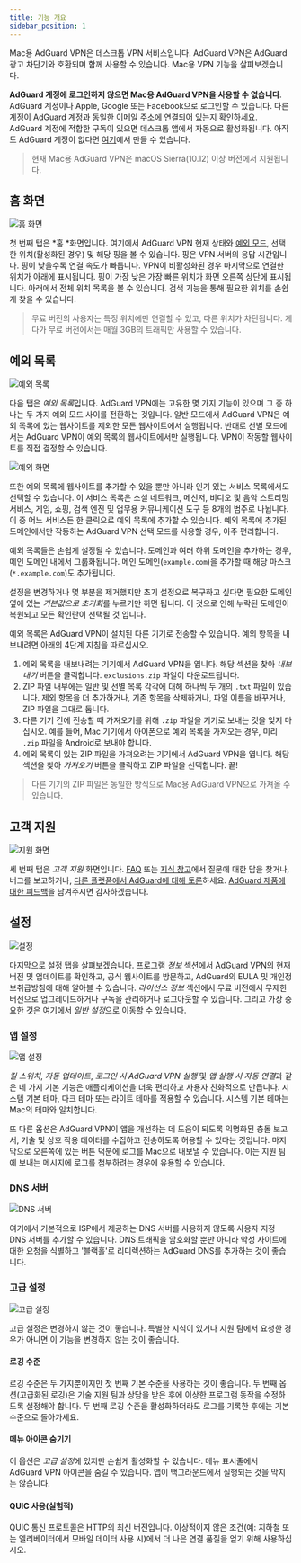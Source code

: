 ```yaml
---
title: 기능 개요
sidebar_position: 1
---
```


Mac용 AdGuard VPN은 데스크톱 VPN 서비스입니다. AdGuard VPN은 AdGuard 광고 차단기와 호환되며 함께 사용할 수 있습니다. Mac용 VPN 기능을 살펴보겠습니다.

**AdGuard 계정에 로그인하지 않으면 Mac용 AdGuard VPN을 사용할 수 없습니다**. AdGuard 계정이나 Apple, Google 또는 Facebook으로 로그인할 수 있습니다. 다른 계정이 AdGuard 계정과 동일한 이메일 주소에 연결되어 있는지 확인하세요. AdGuard 계정에 적합한 구독이 있으면 데스크톱 앱에서 자동으로 활성화됩니다. 아직도 AdGuard 계정이 없다면 [여기](https://auth.adguard.com/registration.html)에서 만들 수 있습니다.

> 현재 Mac용 AdGuard VPN은 macOS Sierra(10.12) 이상 버전에서 지원됩니다.

## 홈 화면

![홈 화면](https://cdn.adguardvpn.com/content/kb/vpn/mac/main_en.png)

첫 번째 탭은 *홈 *화면입니다. 여기에서 AdGuard VPN 현재 상태와 [예외 모드](#exclusions), 선택한 위치(활성화된 경우) 및 해당 핑을 볼 수 있습니다. 핑은 VPN 서버의 응답 시간입니다. 핑이 낮을수록 연결 속도가 빠릅니다. VPN이 비활성화된 경우 마지막으로 연결한 위치가 아래에 표시됩니다. 핑이 가장 낮은 가장 빠른 위치가 화면 오른쪽 상단에 표시됩니다. 아래에서 전체 위치 목록을 볼 수 있습니다. 검색 기능을 통해 필요한 위치를 손쉽게 찾을 수 있습니다.

> 무료 버전의 사용자는 특정 위치에만 연결할 수 있고, 다른 위치가 차단됩니다. 게다가 무료 버전에서는 매월 3GB의 트래픽만 사용할 수 있습니다.

## 예외 목록

![예외 목록](https://cdn.adguardvpn.com/content/kb/vpn/mac/exclusions_en.png)

다음 탭은 *예외 목록*입니다. AdGuard VPN에는 고유한 몇 가지 기능이 있으며 그 중 하나는 두 가지 예외 모드 사이를 전환하는 것입니다. 일반 모드에서 AdGuard VPN은 예외 목록에 있는 웹사이트를 제외한 모든 웹사이트에서 실행됩니다. 반대로 선별 모드에서는 AdGuard VPN이 예외 목록의 웹사이트에서만 실행됩니다. VPN이 작동할 웹사이트를 직접 결정할 수 있습니다.

![예외 화면](https://cdn.adguardvpn.com/content/kb/vpn/mac/services_en.png)

또한 예외 목록에 웹사이트를 추가할 수 있을 뿐만 아니라 인기 있는 서비스 목록에서도 선택할 수 있습니다. 이 서비스 목록은 소셜 네트워크, 메신저, 비디오 및 음악 스트리밍 서비스, 게임, 쇼핑, 검색 엔진 및 업무용 커뮤니케이션 도구 등 8개의 범주로 나뉩니다. 이 중 어느 서비스든 한 클릭으로 예외 목록에 추가할 수 있습니다. 예외 목록에 추가된 도메인에서만 작동하는 AdGuard VPN 선택 모드를 사용할 경우, 아주 편리합니다.

예외 목록들은 손쉽게 설정될 수 있습니다. 도메인과 여러 하위 도메인을 추가하는 경우, 메인 도메인 내에서 그룹화됩니다. 메인 도메인(`example.com`)을 추가할 때 해당 마스크(`*.example.com`)도 추가됩니다.

설정을 변경하거나 몇 부분을 제거했지만 초기 설정으로 복구하고 싶다면 필요한 도메인 옆에 있는 *기본값으로 초기화*를 누르기만 하면 됩니다. 이 것으로 인해 누락된 도메인이 복원되고 모든 확인란이 선택될 것 입니다.

예외 목록은 AdGuard VPN이 설치된 다른 기기로 전송할 수 있습니다. 예외 항목을 내보내려면 아래의 4단계 지침을 따르십시오.

1. 예외 목록을 내보내려는 기기에서 AdGuard VPN을 엽니다. 해당 섹션을 찾아 *내보내기* 버튼을 클릭합니다. `exclusions.zip` 파일이 다운로드됩니다.
2. ZIP 파일 내부에는 일반 및 선별 목록 각각에 대해 하나씩 두 개의 `.txt` 파일이 있습니다. 제외 항목을 더 추가하거나, 기존 항목을 삭제하거나, 파일 이름을 바꾸거나, ZIP 파일을 그대로 둡니다.
3. 다른 기기 간에 전송할 때 가져오기를 위해 `.zip` 파일을 기기로 보내는 것을 잊지 마십시오. 예를 들어, Mac 기기에서 아이폰으로 예외 목록을 가져오는 경우, 미리 `.zip` 파일을 Android로 보내야 합니다.
4. 예외 목록이 있는 ZIP 파일을 가져오려는 기기에서 AdGuard VPN을 엽니다. 해당 섹션을 찾아 *가져오기* 버튼을 클릭하고 ZIP 파일을 선택합니다. 끝!

> 다른 기기의 ZIP 파일은 동일한 방식으로 Mac용 AdGuard VPN으로 가져올 수 있습니다.

## 고객 지원

![지원 화면](https://cdn.adguardvpn.com/content/kb/vpn/mac/support_en.png)

세 번째 탭은 *고객 지원* 화면입니다. [FAQ](https://adguard-vpn.com/en/welcome.html#faq) 또는 [지식 창고](/intro.md)에서 질문에 대한 답을 찾거나, 버그를 보고하거나, [다른 플랫폼에서 AdGuard에 대해 토론](https://adguard.com/en/discuss.html)하세요. [AdGuard 제품에 대한 피드백](https://surveys.adguard.com/en/vpn_mac/form.html)을 남겨주시면 감사하겠습니다.

## 설정

![설정](https://cdn.adguardvpn.com/content/kb/vpn/mac/settings_en.png)

마지막으로 설정 탭을 살펴보겠습니다. 프로그램 *정보* 섹션에서 AdGuard VPN의 현재 버전 및 업데이트를 확인하고, 공식 웹사이트를 방문하고, AdGuard의 EULA 및 개인정보취급방침에 대해 알아볼 수 있습니다. *라이선스 정보* 섹션에서 무료 버전에서 무제한 버전으로 업그레이드하거나 구독을 관리하거나 로그아웃할 수 있습니다. 그리고 가장 중요한 것은 여기에서 *일반 설정*으로 이동할 수 있습니다.

### 앱 설정

![앱 설정](https://cdn.adguardvpn.com/content/kb/vpn/mac/general-settings_en.png)

*킬 스위치*, *자동 업데이트*, *로그인 시 AdGuard VPN 실행* 및 *앱 실행 시 자동 연결*과 같은 네 가지 기본 기능은 애플리케이션을 더욱 편리하고 사용자 친화적으로 만듭니다. 시스템 기본 테마, 다크 테마 또는 라이트 테마를 적용할 수 있습니다. 시스템 기본 테마는 Mac의 테마와 일치합니다.

또 다른 옵션은 AdGuard VPN이 앱을 개선하는 데 도움이 되도록 익명화된 충돌 보고서, 기술 및 상호 작용 데이터를 수집하고 전송하도록 허용할 수 있다는 것입니다. 마지막으로 오른쪽에 있는 버튼 덕분에 로그를 Mac으로 내보낼 수 있습니다. 이는 지원 팀에 보내는 메시지에 로그를 첨부하려는 경우에 유용할 수 있습니다.

### DNS 서버

![DNS 서버](https://cdn.adguardvpn.com/content/kb/vpn/mac/dns_en.png)

여기에서 기본적으로 ISP에서 제공하는 DNS 서버를 사용하지 않도록 사용자 지정 DNS 서버를 추가할 수 있습니다. DNS 트래픽을 암호화할 뿐만 아니라 악성 사이트에 대한 요청을 식별하고 '블랙홀'로 리디렉션하는 AdGuard DNS를 추가하는 것이 좋습니다.

### 고급 설정

![고급 설정](https://cdn.adguardvpn.com/content/kb/vpn/mac/advanced-settings_en.png)

고급 설정은 변경하지 않는 것이 좋습니다. 특별한 지식이 있거나 지원 팀에서 요청한 경우가 아니면 이 기능을 변경하지 않는 것이 좋습니다.

#### 로깅 수준
로깅 수준은 두 가지뿐이지만 첫 번째 기본 수준을 사용하는 것이 좋습니다. 두 번째 옵션(고급화된 로깅)은 기술 지원 팀과 상담을 받은 후에 이상한 프로그램 동작을 수정하도록 설정해야 합니다. 두 번째 로깅 수준을 활성화하더라도 로그를 기록한 후에는 기본 수준으로 돌아가세요.

#### 메뉴 아이콘 숨기기
이 옵션은 *고급 설정*에 있지만 손쉽게 활성화할 수 있습니다. 메뉴 표시줄에서 AdGuard VPN 아이콘을 숨길 수 있습니다. 앱이 백그라운드에서 실행되는 것을 막지는 않습니다.

#### QUIC 사용(실험적)

QUIC 통신 프로토콜은 HTTP의 최신 버전입니다. 이상적이지 않은 조건(예: 지하철 또는 엘리베이터에서 모바일 데이터 사용 시)에서 더 나은 연결 품질을 얻기 위해 사용하십시오.
